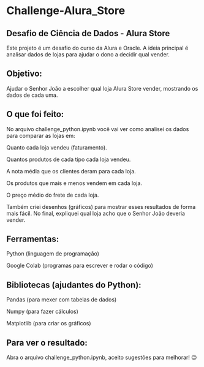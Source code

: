 # Challenge-Alura_Store
## Desafio de Ciência de Dados - Alura Store
Este projeto é um desafio do curso da Alura e Oracle. A ideia principal é analisar dados de lojas para ajudar o dono a decidir qual vender.

## Objetivo:

Ajudar o Senhor João a escolher qual loja Alura Store vender, mostrando os dados de cada uma.

## O que foi feito:

No arquivo challenge_python.ipynb você vai ver como analisei os dados para comparar as lojas em:

Quanto cada loja vendeu (faturamento).

Quantos produtos de cada tipo cada loja vendeu.

A nota média que os clientes deram para cada loja.

Os produtos que mais e menos vendem em cada loja.

O preço médio do frete de cada loja.

Também criei desenhos (gráficos) para mostrar esses resultados de forma mais fácil. No final, expliquei qual loja acho que o Senhor João deveria vender.

## Ferramentas:

Python (linguagem de programação)

Google Colab (programas para escrever e rodar o código)

## Bibliotecas (ajudantes do Python):

Pandas (para mexer com tabelas de dados)

Numpy (para fazer cálculos)

Matplotlib (para criar os gráficos)

## Para ver o resultado:

Abra o arquivo challenge_python.ipynb, aceito sugestões para melhorar! 😉
